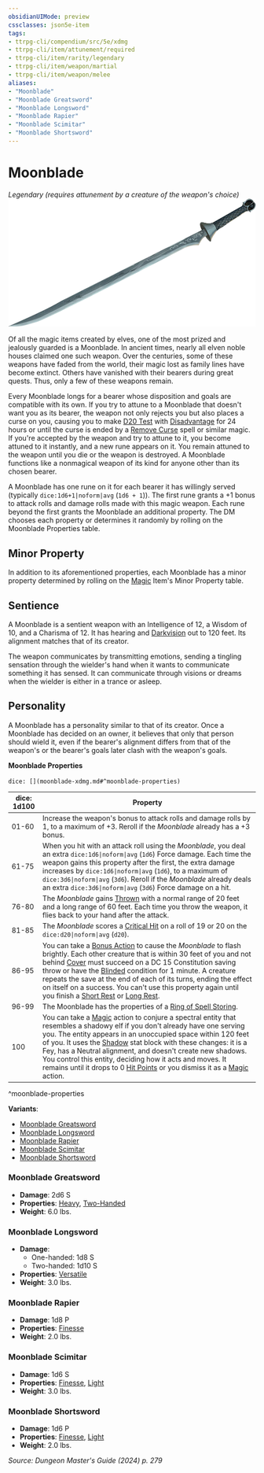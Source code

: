 ```yaml
---
obsidianUIMode: preview
cssclasses: json5e-item
tags:
- ttrpg-cli/compendium/src/5e/xdmg
- ttrpg-cli/item/attunement/required
- ttrpg-cli/item/rarity/legendary
- ttrpg-cli/item/weapon/martial
- ttrpg-cli/item/weapon/melee
aliases: 
- "Moonblade"
- "Moonblade Greatsword"
- "Moonblade Longsword"
- "Moonblade Rapier"
- "Moonblade Scimitar"
- "Moonblade Shortsword"
---
```

# Moonblade
*Legendary (requires attunement by a creature of the weapon's choice)*  
![](3-Compendium/items/img/moonblade.webp#right)


Of all the magic items created by elves, one of the most prized and jealously guarded is a Moonblade. In ancient times, nearly all elven noble houses claimed one such weapon. Over the centuries, some of these weapons have faded from the world, their magic lost as family lines have become extinct. Others have vanished with their bearers during great quests. Thus, only a few of these weapons remain.

Every Moonblade longs for a bearer whose disposition and goals are compatible with its own. If you try to attune to a Moonblade that doesn't want you as its bearer, the weapon not only rejects you but also places a curse on you, causing you to make [D20 Test](3-Compendium/rules/variant-rules/d20-test-xphb.md) with [Disadvantage](3-Compendium/rules/variant-rules/disadvantage-xphb.md) for 24 hours or until the curse is ended by a [Remove Curse](3-Compendium/spells/remove-curse-xphb.md) spell or similar magic. If you're accepted by the weapon and try to attune to it, you become attuned to it instantly, and a new rune appears on it. You remain attuned to the weapon until you die or the weapon is destroyed. A Moonblade functions like a nonmagical weapon of its kind for anyone other than its chosen bearer.

A Moonblade has one rune on it for each bearer it has willingly served (typically `dice:1d6+1|noform|avg` (`1d6 + 1`)). The first rune grants a +1 bonus to attack rolls and damage rolls made with this magic weapon. Each rune beyond the first grants the Moonblade an additional property. The DM chooses each property or determines it randomly by rolling on the Moonblade Properties table.

## Minor Property

In addition to its aforementioned properties, each Moonblade has a minor property determined by rolling on the [Magic](3-Compendium/rules/actions.md#Magic) Item's Minor Property table.

## Sentience

A Moonblade is a sentient weapon with an Intelligence of 12, a Wisdom of 10, and a Charisma of 12. It has hearing and [Darkvision](3-Compendium/rules/senses.md#Darkvision) out to 120 feet. Its alignment matches that of its creator.

The weapon communicates by transmitting emotions, sending a tingling sensation through the wielder's hand when it wants to communicate something it has sensed. It can communicate through visions or dreams when the wielder is either in a trance or asleep.

## Personality

A Moonblade has a personality similar to that of its creator. Once a Moonblade has decided on an owner, it believes that only that person should wield it, even if the bearer's alignment differs from that of the weapon's or the bearer's goals later clash with the weapon's goals.

**Moonblade Properties**

`dice: [](moonblade-xdmg.md#^moonblade-properties)`

| dice: 1d100 | Property |
|-------------|----------|
| 01-60 | Increase the weapon's bonus to attack rolls and damage rolls by 1, to a maximum of +3. Reroll if the *Moonblade* already has a +3 bonus. |
| 61-75 | When you hit with an attack roll using the *Moonblade*, you deal an extra `dice:1d6\|noform\|avg` (`1d6`) Force damage. Each time the weapon gains this property after the first, the extra damage increases by `dice:1d6\|noform\|avg` (`1d6`), to a maximum of `dice:3d6\|noform\|avg` (`3d6`). Reroll if the *Moonblade* already deals an extra `dice:3d6\|noform\|avg` (`3d6`) Force damage on a hit. |
| 76-80 | The *Moonblade* gains [Thrown](3-Compendium/rules/item-properties.md#Thrown) with a normal range of 20 feet and a long range of 60 feet. Each time you throw the weapon, it flies back to your hand after the attack. |
| 81-85 | The *Moonblade* scores a [Critical Hit](3-Compendium/rules/variant-rules/critical-hit-xphb.md) on a roll of 19 or 20 on the `dice:d20\|noform\|avg` (`d20`). |
| 86-95 | You can take a [Bonus Action](3-Compendium/rules/variant-rules/bonus-action-xphb.md) to cause the *Moonblade* to flash brightly. Each other creature that is within 30 feet of you and not behind [Cover](3-Compendium/rules/variant-rules/cover-xphb.md) must succeed on a DC 15 Constitution saving throw or have the [Blinded](3-Compendium/rules/conditions.md#Blinded) condition for 1 minute. A creature repeats the save at the end of each of its turns, ending the effect on itself on a success. You can't use this property again until you finish a [Short Rest](3-Compendium/rules/variant-rules/short-rest-xphb.md) or [Long Rest](3-Compendium/rules/variant-rules/long-rest-xphb.md). |
| 96-99 | The Moonblade has the properties of a [Ring of Spell Storing](3-Compendium/items/ring-of-spell-storing-xdmg.md). |
| 100 | You can take a [Magic](3-Compendium/rules/actions.md#Magic) action to conjure a spectral entity that resembles a shadowy elf if you don't already have one serving you. The entity appears in an unoccupied space within 120 feet of you. It uses the [Shadow](3-Compendium/bestiary/undead/shadow-xmm.md) stat block with these changes: it is a Fey, has a Neutral alignment, and doesn't create new shadows. You control this entity, deciding how it acts and moves. It remains until it drops to 0 [Hit Points](3-Compendium/rules/variant-rules/hit-points-xphb.md) or you dismiss it as a [Magic](3-Compendium/rules/actions.md#Magic) action. |
^moonblade-properties

**Variants**:
- [Moonblade Greatsword](#Moonblade%20Greatsword)
- [Moonblade Longsword](#Moonblade%20Longsword)
- [Moonblade Rapier](#Moonblade%20Rapier)
- [Moonblade Scimitar](#Moonblade%20Scimitar)
- [Moonblade Shortsword](#Moonblade%20Shortsword)

### Moonblade Greatsword

- **Damage**: 2d6 S
- **Properties**: [Heavy](3-Compendium/rules/item-properties.md#Heavy), [Two-Handed](3-Compendium/rules/item-properties.md#Two-Handed)
- **Weight**: 6.0 lbs.

### Moonblade Longsword

- **Damage**:
  - One-handed: 1d8 S
  - Two-handed: 1d10 S
- **Properties**: [Versatile](3-Compendium/rules/item-properties.md#Versatile)
- **Weight**: 3.0 lbs.

### Moonblade Rapier

- **Damage**: 1d8 P
- **Properties**: [Finesse](3-Compendium/rules/item-properties.md#Finesse)
- **Weight**: 2.0 lbs.

### Moonblade Scimitar

- **Damage**: 1d6 S
- **Properties**: [Finesse](3-Compendium/rules/item-properties.md#Finesse), [Light](3-Compendium/rules/item-properties.md#Light)
- **Weight**: 3.0 lbs.

### Moonblade Shortsword

- **Damage**: 1d6 P
- **Properties**: [Finesse](3-Compendium/rules/item-properties.md#Finesse), [Light](3-Compendium/rules/item-properties.md#Light)
- **Weight**: 2.0 lbs.


*Source: Dungeon Master's Guide (2024) p. 279*